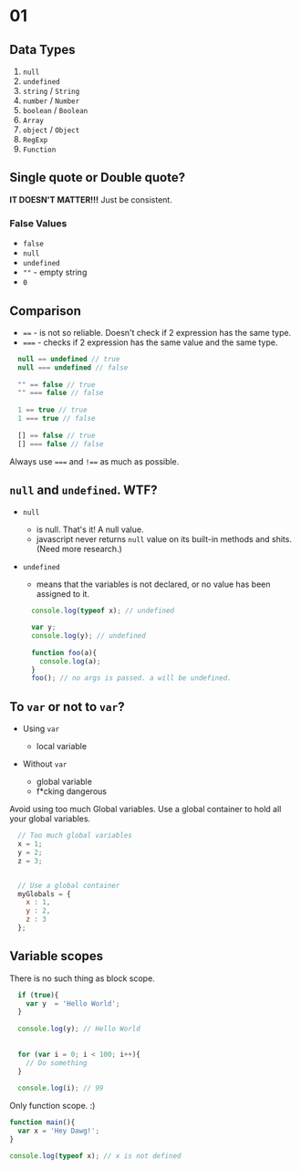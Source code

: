 # 01

## Data Types
1. `null`
2. `undefined`
3. `string` / `String`
4. `number` / `Number`
5. `boolean` / `Boolean`
6. `Array`
7. `object` / `Object`
8. `RegExp`
9. `Function`


## Single quote or Double quote?

**IT DOESN'T MATTER!!!** Just be consistent.

### False Values
* `false`
* `null`
* `undefined`
* `""` - empty string
* `0`

## Comparison

* `==` - is not so reliable. Doesn't check if 2 expression has the same type.
* `===` - checks if 2 expression has the same value and the same type.

```js
  null == undefined // true
  null === undefined // false
  
  "" == false // true
  "" === false // false
  
  1 == true // true
  1 === true // false
  
  [] == false // true
  [] === false // false
```

Always use `===` and `!==` as much as possible.


## `null` and `undefined`. WTF?

* `null` 
  - is null. That's it! A null value.
  - javascript never returns `null` value on its built-in methods and shits. (Need more research.)

* `undefined` 
  - means that the variables is not declared, or no value has been assigned to it.
  
  ```js
    console.log(typeof x); // undefined

    var y;
    console.log(y); // undefined
    
    function foo(a){
      console.log(a);
    }
    foo(); // no args is passed. a will be undefined.
  ```


## To `var` or not to `var`?

* Using `var`
  - local variable

* Without `var`
  - global variable
  - f*cking dangerous

Avoid using too much Global variables. Use a global container to hold all your global variables.

```js
  // Too much global variables
  x = 1;
  y = 2;
  z = 3;


  // Use a global container
  myGlobals = {
    x : 1,
    y : 2,
    z : 3
  };
```


## Variable scopes

There is no such thing as block scope.

```js
  if (true){
    var y  = 'Hello World';
  }
  
  console.log(y); // Hello World
  
  
  for (var i = 0; i < 100; i++){
    // Do something
  }
  
  console.log(i); // 99
```

Only function scope. :)

```js
function main(){
  var x = 'Hey Dawg!';
}

console.log(typeof x); // x is not defined
```

